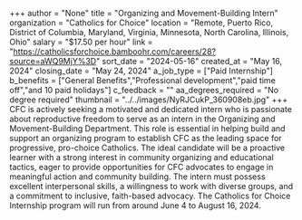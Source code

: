 +++
author = "None"
title = "Organizing and Movement-Building Intern"
organization = "Catholics for Choice"
location = "Remote, Puerto Rico, District of Columbia, Maryland, Virginia, Minnesota, North Carolina, Illinois, Ohio"
salary = "$17.50 per hour"
link = "https://catholicsforchoice.bamboohr.com/careers/28?source=aWQ9MjY%3D"
sort_date = "2024-05-16"
created_at = "May 16, 2024"
closing_date = "May 24, 2024"
a_job_type = ["Paid Internship"]
b_benefits = ["General Benefits","Professional development","paid time off","and 10 paid holidays"]
c_feedback = ""
aa_degrees_required = "No degree required"
thumbnail = "../../images/NyRJCukP_360908eb.jpg"
+++
CFC is actively seeking a motivated and dedicated intern who is passionate about reproductive freedom to serve as an intern in the Organizing and Movement-Building Department. This role is essential in helping build and support an organizing program to establish CFC as the leading space for progressive, pro-choice Catholics. The ideal candidate will be a proactive learner with a strong interest in community organizing and educational tactics, eager to provide opportunities for CFC advocates to engage in meaningful action and community building. The intern must possess excellent interpersonal skills, a willingness to work with diverse groups, and a commitment to inclusive, faith-based advocacy. The Catholics for Choice Internship program will run from around June 4 to August 16, 2024.
